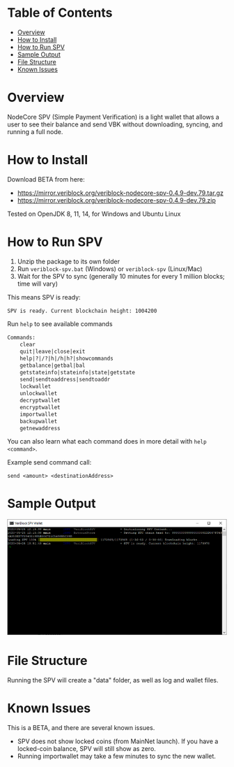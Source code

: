 # Table of Contents
* [Overview](#overview)
* [How to Install](#how-to-install)
* [How to Run SPV](#how-to-run-spv)
* [Sample Output](#sample-output)
* [File Structure](#file-structure)
* [Known Issues](#known-issues)

# Overview

NodeCore SPV (Simple Payment Verification) is a light wallet that allows a user to see their balance and send VBK without downloading, syncing, and running a full node.

# How to Install

Download BETA from here:

* https://mirror.veriblock.org/veriblock-nodecore-spv-0.4.9-dev.79.tar.gz
* https://mirror.veriblock.org/veriblock-nodecore-spv-0.4.9-dev.79.zip

Tested on OpenJDK 8, 11, 14, for Windows and Ubuntu Linux

# How to Run SPV

1. Unzip the package to its own folder
2. Run `veriblock-spv.bat` (Windows) or `veriblock-spv` (Linux/Mac)
3. Wait for the SPV to sync (generally 10 minutes for every 1 million blocks; time will vary)

This means SPV is ready:
```
SPV is ready. Current blockchain height: 1004200
```
Run `help` to see available commands
```
Commands:
    clear
    quit|leave|close|exit
    help|?|/?|h|/h|h?|showcommands
    getbalance|getbal|bal
    getstateinfo|stateinfo|state|getstate
    send|sendtoaddress|sendtoaddr
    lockwallet
    unlockwallet
    decryptwallet
    encryptwallet
    importwallet
    backupwallet
    getnewaddress
```
You can also learn what each command does in more detail with `help <command>`.

Example send command call:
```
send <amount> <destinationAddress>
```

# Sample Output
![ready](doc/sample.png)

# File Structure

Running the SPV will create a "data" folder, as well as log and wallet files.

# Known Issues

This is a BETA, and there are several known issues.

* SPV does not show locked coins (from MainNet launch). If you have a locked-coin balance, SPV will still show as zero.
* Running importwallet may take a few minutes to sync the new wallet.
